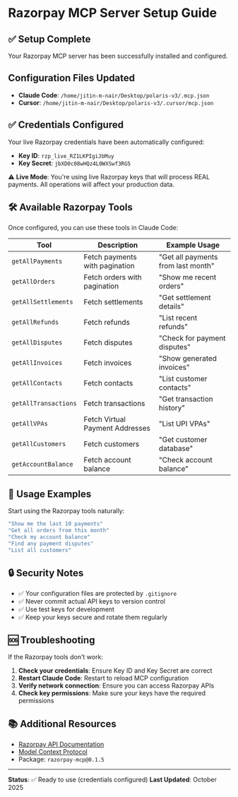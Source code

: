 # Razorpay MCP Server Setup Guide

## ✅ Setup Complete

Your Razorpay MCP server has been successfully installed and configured.

## Configuration Files Updated

- **Claude Code**: `/home/jitin-m-nair/Desktop/polaris-v3/.mcp.json`
- **Cursor**: `/home/jitin-m-nair/Desktop/polaris-v3/.cursor/mcp.json`

## ✅ Credentials Configured

Your live Razorpay credentials have been automatically configured:

- **Key ID**: `rzp_live_RZ1LKPIgiJbMuy`
- **Key Secret**: `jbXD0c08wHQz4L0WXSwf3RG5`

⚠️ **Live Mode**: You're using live Razorpay keys that will process REAL payments. All operations will affect your production data.

## 🛠 Available Razorpay Tools

Once configured, you can use these tools in Claude Code:

| Tool | Description | Example Usage |
|------|-------------|---------------|
| `getAllPayments` | Fetch payments with pagination | "Get all payments from last month" |
| `getAllOrders` | Fetch orders with pagination | "Show me recent orders" |
| `getAllSettlements` | Fetch settlements | "Get settlement details" |
| `getAllRefunds` | Fetch refunds | "List recent refunds" |
| `getAllDisputes` | Fetch disputes | "Check for payment disputes" |
| `getAllInvoices` | Fetch invoices | "Show generated invoices" |
| `getAllContacts` | Fetch contacts | "List customer contacts" |
| `getAllTransactions` | Fetch transactions | "Get transaction history" |
| `getAllVPAs` | Fetch Virtual Payment Addresses | "List UPI VPAs" |
| `getAllCustomers` | Fetch customers | "Get customer database" |
| `getAccountBalance` | Fetch account balance | "Check account balance" |

## 🚀 Usage Examples

Start using the Razorpay tools naturally:

```bash
"Show me the last 10 payments"
"Get all orders from this month"
"Check my account balance"
"Find any payment disputes"
"List all customers"
```

## 🔒 Security Notes

- ✅ Your configuration files are protected by `.gitignore`
- ✅ Never commit actual API keys to version control
- ✅ Use test keys for development
- ✅ Keep your keys secure and rotate them regularly

## 🆘 Troubleshooting

If the Razorpay tools don't work:

1. **Check your credentials**: Ensure Key ID and Key Secret are correct
2. **Restart Claude Code**: Restart to reload MCP configuration
3. **Verify network connection**: Ensure you can access Razorpay APIs
4. **Check key permissions**: Make sure your keys have the required permissions

## 📚 Additional Resources

- [Razorpay API Documentation](https://razorpay.com/docs/api/)
- [Model Context Protocol](https://modelcontextprotocol.io/introduction)
- Package: `razorpay-mcp@0.1.5`

---

**Status**: ✅ Ready to use (credentials configured)
**Last Updated**: October 2025